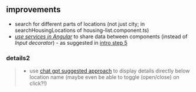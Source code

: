## improvements
- search for different parts of locations (not just city; in searchHousingLocations of housing-list.component.ts)
- [*use services in Angular*](https://codelabs.developers.google.com/introduction-to-angular#4) to share data between components (instead of *Input decorator*) - as suggested in [intro step 5](https://codelabs.developers.google.com/introduction-to-angular#4)

### details2
> - use [chat gpt suggested approach](https://chat.openai.com/c/46d0493c-5319-49e6-b79d-3efd6b94d5b3) to display details directly below location name (maybe even be able to toggle (open/close) on click?!)